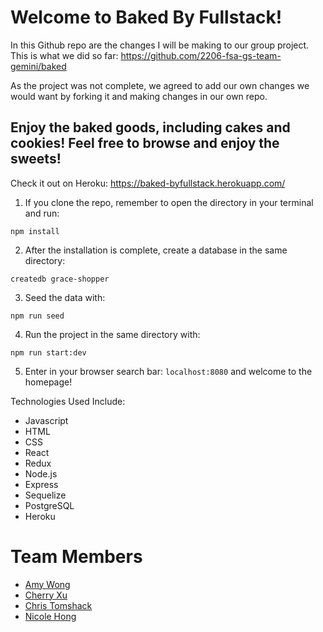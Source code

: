 # Welcome to Baked By Fullstack!

In this Github repo are the changes I will be making to our group project. This is what we did so far: https://github.com/2206-fsa-gs-team-gemini/baked

As the project was not complete, we agreed to add our own changes we would want by forking it and making changes in our own repo.

## Enjoy the baked goods, including cakes and cookies! Feel free to browse and enjoy the sweets!

Check it out on Heroku: https://baked-byfullstack.herokuapp.com/

1. If you clone the repo, remember to open the directory in your terminal and run:
```
npm install
```

2. After the installation is complete, create a database in the same directory:
```
createdb grace-shopper
```

3. Seed the data with:
```
npm run seed
```

4. Run the project in the same directory with:
```
npm run start:dev
```

5. Enter in your browser search bar: `localhost:8080` and welcome to the homepage!


Technologies Used Include:
- Javascript
- HTML
- CSS
- React
- Redux
- Node.js
- Express
- Sequelize
- PostgreSQL
- Heroku

# Team Members
- [Amy Wong](https://github.com/amyawong)
- [Cherry Xu](https://github.com/mscherryxu)
- [Chris Tomshack](https://github.com/Ctomshack)
- [Nicole Hong](https://github.com/nickyjhong)
